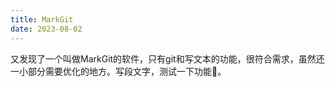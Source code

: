 ```yaml
---
title: MarkGit
date: 2023-08-02
---
```

又发现了一个叫做MarkGit的软件，只有git和写文本的功能，很符合需求，虽然还一小部分需要优化的地方。写段文字，测试一下功能🤔。